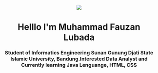 <p align="center"> <img src= ![giphy](https://github.com/MuhammadFauzanL/MuhammadFauzanL/assets/141022549/1c82c38c-e738-4b92-8adb-3fcdc647f571) /> </p>

<h1 align="center">Helllo I'm Muhammad Fauzan Lubada </h1>
<h3 align="center">Student of Informatics Engineering Sunan Gunung Djati State Islamic University, Bandung.Interested  Data Analyst and Currently learning Java Lenguange, HTML, CSS 


<!---
MuhammadFauzanL/MuhammadFauzanL is a ✨ special ✨ repository because its `README.md` (this file) appears on your GitHub profile.
You can click the Preview link to take a look at your changes.
--->
